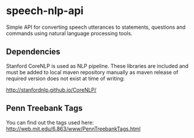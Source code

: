 # speech-nlp-api

Simple API for converting speech utterances to statements, questions and commands using natural language processing tools.

## Dependencies

Stanford CoreNLP is used as NLP pipeline. These libraries are included and must be added to local maven repository
manually as maven release of required version does not exist at time of writing:

http://stanfordnlp.github.io/CoreNLP/

## Penn Treebank Tags

You can find out the tags used here:
http://web.mit.edu/6.863/www/PennTreebankTags.html
